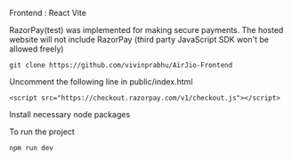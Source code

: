 Frontend : React Vite

RazorPay(test) was implemented for making secure payments. The hosted website will not include RazorPay (third party JavaScript SDK won't be allowed freely)


```
git clone https://github.com/vivinprabhu/AirJio-Frontend
```

Uncomment the following line in public/index.html
```
<script src="https://checkout.razorpay.com/v1/checkout.js"></script>
```
Install necessary node packages

To run the project
```
npm run dev
```
